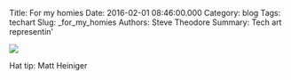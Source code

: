 Title: For my homies
Date: 2016-02-01 08:46:00.000
Category: blog
Tags: techart
Slug: _for_my_homies
Authors: Steve Theodore
Summary: Tech art representin'

[![](http://3.bp.blogspot.com/-RZtbJhpL0Ds/Vq-LmkPaLjI/AAAAAAABNSk/i2R7KWtnOi4/s640/Slack%2Bfor%2BiOS%2BUpload.png.jpeg)](http://3.bp.blogspot.com/-RZtbJhpL0Ds/Vq-LmkPaLjI/AAAAAAABNSk/i2R7KWtnOi4/s1600/Slack%2Bfor%2BiOS%2BUpload.png.jpeg)

Hat tip: Matt Heiniger

